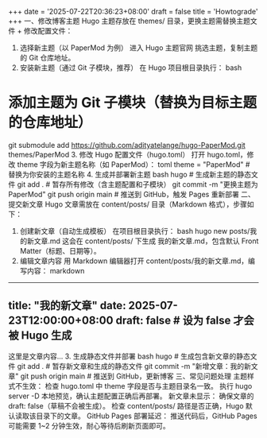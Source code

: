 +++
date = '2025-07-22T20:36:23+08:00'
draft = false
title = 'Howtograde'
+++
一、修改博客主题
Hugo 主题存放在 themes/ 目录，更换主题需替换主题文件 + 修改配置文件：
1. 选择新主题（以 PaperMod 为例）
进入 Hugo 主题官网 挑选主题，复制主题的 Git 仓库地址。
2. 安装新主题（通过 Git 子模块，推荐）
在 Hugo 项目根目录执行：
bash
# 添加主题为 Git 子模块（替换为目标主题的仓库地址）
git submodule add https://github.com/adityatelange/hugo-PaperMod.git themes/PaperMod
3. 修改 Hugo 配置文件（hugo.toml）
打开 hugo.toml，修改 theme 字段为新主题名称（如 PaperMod）：
toml
theme = "PaperMod"  # 替换为你安装的主题名称
4. 生成并部署新主题
bash
hugo  # 生成新主题的静态文件
git add .  # 暂存所有修改（含主题配置和子模块）
git commit -m "更换主题为 PaperMod"
git push origin main  # 推送到 GitHub，触发 Pages 重新部署
二、提交新文章
Hugo 文章需放在 content/posts/ 目录（Markdown 格式），步骤如下：
1. 创建新文章（自动生成模板）
在项目根目录执行：
bash
hugo new posts/我的新文章.md
这会在 content/posts/ 下生成 我的新文章.md，包含默认 Front Matter（标题、日期等）。
2. 编辑文章内容
用 Markdown 编辑器打开 content/posts/我的新文章.md，编写内容：
markdown
---
title: "我的新文章"
date: 2025-07-23T12:00:00+08:00
draft: false  # 设为 false 才会被 Hugo 生成
---

这里是文章内容...
3. 生成静态文件并部署
bash
hugo  # 生成包含新文章的静态文件
git add .  # 暂存新文章和生成的静态文件
git commit -m "新增文章：我的新文章"
git push origin main  # 推送到 GitHub，更新博客
三、常见问题处理
主题样式不生效：
检查 hugo.toml 中 theme 字段是否与主题目录名一致。
执行 hugo server -D 本地预览，确认主题配置正确后再部署。
新文章未显示：
确保文章的 draft: false（草稿不会被生成）。
检查 content/posts/ 路径是否正确，Hugo 默认读取该目录下的文章。
GitHub Pages 部署延迟：
推送代码后，GitHub Pages 可能需要 1~2 分钟生效，耐心等待后刷新页面即可。